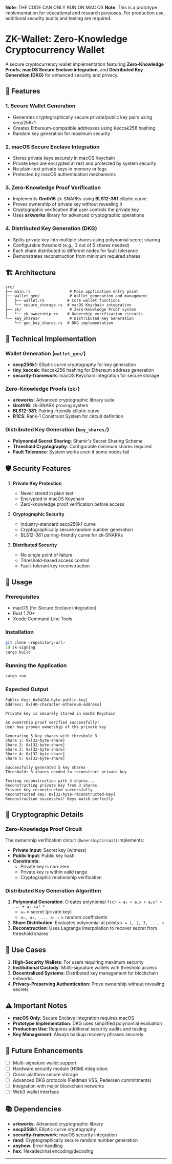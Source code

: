 **Note**: THE CODE CAN ONLY RUN ON MAC OS 
**Note**: This is a prototype implementation for educational and research purposes. For production use, additional security audits and testing are required. 

# ZK-Wallet: Zero-Knowledge Cryptocurrency Wallet

A secure cryptocurrency wallet implementation featuring **Zero-Knowledge Proofs**, **macOS Secure Enclave integration**, and **Distributed Key Generation (DKG)** for enhanced security and privacy.

## 🚀 Features

### 1. **Secure Wallet Generation**
- Generates cryptographically secure private/public key pairs using secp256k1
- Creates Ethereum-compatible addresses using Keccak256 hashing
- Random key generation for maximum security

### 2. **macOS Secure Enclave Integration**
- Stores private keys securely in macOS Keychain
- Private keys are encrypted at rest and protected by system security
- No plain-text private keys in memory or logs
- Protected by macOS authentication mechanisms

### 3. **Zero-Knowledge Proof Verification**
- Implements **Groth16** zk-SNARKs using **BLS12-381** elliptic curve
- Proves ownership of private key without revealing it
- Cryptographic verification that user controls the private key
- Uses **arkworks** library for advanced cryptographic operations

### 4. **Distributed Key Generation (DKG)**
- Splits private key into multiple shares using polynomial secret sharing
- Configurable threshold (e.g., 3 out of 5 shares needed)
- Each share distributed to different nodes for fault tolerance
- Demonstrates reconstruction from minimum required shares

## 🏗️ Architecture

```
src/
├── main.rs                 # Main application entry point
├── wallet_gen/             # Wallet generation and management
│   ├── wallet.rs          # Core wallet functions
│   └── secure_storage.rs  # macOS Keychain integration
├── zk/                     # Zero-Knowledge Proof system
│   └── zk_ownership.rs    # Ownership verification circuits
└── key_shares/             # Distributed Key Generation
    └── gen_key_shares.rs  # DKG implementation
```

## 🔧 Technical Implementation

### Wallet Generation (`wallet_gen/`)
- **secp256k1**: Elliptic curve cryptography for key generation
- **tiny_keccak**: Keccak256 hashing for Ethereum address generation
- **security-framework**: macOS Keychain integration for secure storage

### Zero-Knowledge Proofs (`zk/`)
- **arkworks**: Advanced cryptographic library suite
- **Groth16**: zk-SNARK proving system
- **BLS12-381**: Pairing-friendly elliptic curve
- **R1CS**: Rank-1 Constraint System for circuit definition

### Distributed Key Generation (`key_shares/`)
- **Polynomial Secret Sharing**: Shamir's Secret Sharing Scheme
- **Threshold Cryptography**: Configurable minimum shares required
- **Fault Tolerance**: System works even if some nodes fail

## 🛡️ Security Features

1. **Private Key Protection**
   - Never stored in plain text
   - Encrypted in macOS Keychain
   - Zero-knowledge proof verification before access

2. **Cryptographic Security**
   - Industry-standard secp256k1 curve
   - Cryptographically secure random number generation
   - BLS12-381 pairing-friendly curve for zk-SNARKs

3. **Distributed Security**
   - No single point of failure
   - Threshold-based access control
   - Fault-tolerant key reconstruction

## 🚀 Usage

### Prerequisites
- macOS (for Secure Enclave integration)
- Rust 1.70+
- Xcode Command Line Tools

### Installation
```bash
git clone <repository-url>
cd zk-signing
cargo build
```

### Running the Application
```bash
cargo run
```

### Expected Output
```
Public Key: 0x04[64-byte-public-key]
Address: 0x[40-character-ethereum-address]

Private key is securely stored in macOS Keychain

ZK ownership proof verified successfully!
User has proven ownership of the private key

Generating 5 key shares with threshold 3
Share 1: 0x[32-byte-share]
Share 2: 0x[32-byte-share]
Share 3: 0x[32-byte-share]
Share 4: 0x[32-byte-share]
Share 5: 0x[32-byte-share]

Successfully generated 5 key shares
Threshold: 3 shares needed to reconstruct private key

Testing reconstruction with 3 shares...
Reconstructing private key from 3 shares
Private key reconstructed successfully
Reconstructed key: 0x[32-byte-reconstructed-key]
Reconstruction successful! Keys match perfectly
```

## 🔬 Cryptographic Details

### Zero-Knowledge Proof Circuit
The ownership verification circuit (`OwnershipCircuit`) implements:
- **Private Input**: Secret key (witness)
- **Public Input**: Public key hash
- **Constraints**: 
  - Private key is non-zero
  - Private key is within valid range
  - Cryptographic relationship verification

### Distributed Key Generation Algorithm
1. **Polynomial Generation**: Creates polynomial `f(x) = a₀ + a₁x + a₂x² + ... + aₜ₋₁xᵗ⁻¹`
   - `a₀` = secret (private key)
   - `a₁, a₂, ..., aₜ₋₁` = random coefficients
2. **Share Distribution**: Evaluates polynomial at points `x = 1, 2, 3, ..., n`
3. **Reconstruction**: Uses Lagrange interpolation to recover secret from threshold shares

## 🎯 Use Cases

1. **High-Security Wallets**: For users requiring maximum security
2. **Institutional Custody**: Multi-signature wallets with threshold access
3. **Decentralized Systems**: Distributed key management for blockchain networks
4. **Privacy-Preserving Authentication**: Prove ownership without revealing secrets

## ⚠️ Important Notes

- **macOS Only**: Secure Enclave integration requires macOS
- **Prototype Implementation**: DKG uses simplified polynomial evaluation
- **Production Use**: Requires additional security audits and testing
- **Key Management**: Always backup recovery phrases securely

## 🔮 Future Enhancements

- [ ] Multi-signature wallet support
- [ ] Hardware security module (HSM) integration
- [ ] Cross-platform secure storage
- [ ] Advanced DKG protocols (Feldman VSS, Pedersen commitments)
- [ ] Integration with major blockchain networks
- [ ] Web3 wallet interface

## 📚 Dependencies

- **arkworks**: Advanced cryptographic library
- **secp256k1**: Elliptic curve cryptography
- **security-framework**: macOS security integration
- **rand**: Cryptographically secure random number generation
- **anyhow**: Error handling
- **hex**: Hexadecimal encoding/decoding

---
